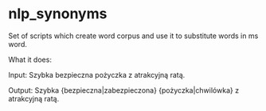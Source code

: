 # nlp_synonyms
Set of scripts which create word corpus and use it to substitute words in ms word.

What it does:

Input: Szybka bezpieczna pożyczka z atrakcyjną ratą.

Output: Szybka {bezpieczna|zabezpieczona} {pożyczka|chwilówka} z atrakcyjną ratą.
